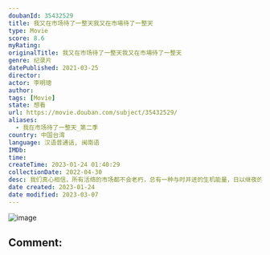 ```yaml
---
doubanId: 35432529
title: 我又在市场待了一整天我又在市場待了一整天
type: Movie
score: 8.6
myRating: 
originalTitle: 我又在市场待了一整天我又在市場待了一整天
genre: 纪录片
datePublished: 2021-03-25
director: 
actor: 李明璁
author: 
tags: [Movie]
state: 想看
url: https://movie.douban.com/subject/35432529/
aliases:
  - 我在市场待了一整天_第二季
country: 中国台湾
language: 汉语普通话, 闽南语
IMDb: 
time: 
createTime: 2023-01-24 01:40:29
collectionDate: 2022-04-30
desc: 我们真心相信，所有活络的市场都不会老朽，总有一种与时并进的生机能量，日以继夜的喧嚣说着“现在进行式”的点滴故事。
date created: 2023-01-24
date modified: 2023-03-07
---
```


![image](p2841248629.jpg)

Comment:
---
